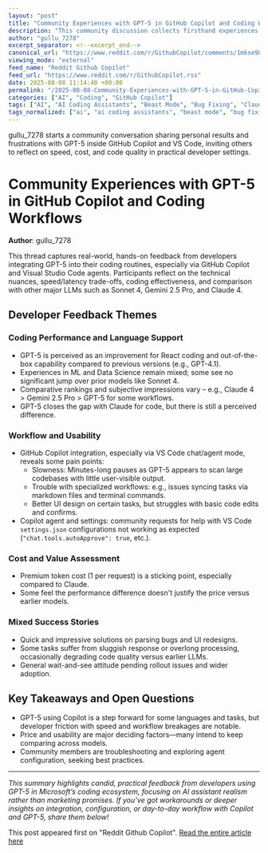 ```yaml
---
layout: "post"
title: "Community Experiences with GPT-5 in GitHub Copilot and Coding Workflows"
description: "This community discussion collects firsthand experiences using GPT-5, particularly through GitHub Copilot and coding agents in Visual Studio Code. Contributors share insights on GPT-5’s coding strengths and weaknesses, performance compared to other LLMs, integration in workflows, and practical developer pain points including speed issues, cost, agent configuration, and buggy behavior."
author: "gullu_7278"
excerpt_separator: <!--excerpt_end-->
canonical_url: "https://www.reddit.com/r/GithubCopilot/comments/1mkse98/how_is_gpt5_experience_for_everyone/"
viewing_mode: "external"
feed_name: "Reddit Github Copilot"
feed_url: "https://www.reddit.com/r/GithubCopilot.rss"
date: 2025-08-08 11:14:40 +00:00
permalink: "/2025-08-08-Community-Experiences-with-GPT-5-in-GitHub-Copilot-and-Coding-Workflows.html"
categories: ["AI", "Coding", "GitHub Copilot"]
tags: ["AI", "AI Coding Assistants", "Beast Mode", "Bug Fixing", "Claude 4", "Coding", "Community", "Copilot Chat", "Cost Analysis", "Data Science", "Developer Workflow", "Gemini 2.5 Pro", "GitHub Copilot", "GPT 5", "LLM Performance", "Prompt Engineering", "React", "Sonnet 4", "Visual Studio Code", "VS Code Settings"]
tags_normalized: ["ai", "ai coding assistants", "beast mode", "bug fixing", "claude 4", "coding", "community", "copilot chat", "cost analysis", "data science", "developer workflow", "gemini 2 dot 5 pro", "github copilot", "gpt 5", "llm performance", "prompt engineering", "react", "sonnet 4", "visual studio code", "vs code settings"]
---
```


gullu_7278 starts a community conversation sharing personal results and frustrations with GPT-5 inside GitHub Copilot and VS Code, inviting others to reflect on speed, cost, and code quality in practical developer settings.<!--excerpt_end-->

# Community Experiences with GPT-5 in GitHub Copilot and Coding Workflows

**Author**: gullu_7278

This thread captures real-world, hands-on feedback from developers integrating GPT-5 into their coding routines, especially via GitHub Copilot and Visual Studio Code agents. Participants reflect on the technical nuances, speed/latency trade-offs, coding effectiveness, and comparison with other major LLMs such as Sonnet 4, Gemini 2.5 Pro, and Claude 4.

## Developer Feedback Themes

### Coding Performance and Language Support

- GPT-5 is perceived as an improvement for React coding and out-of-the-box capability compared to previous versions (e.g., GPT-4.1).
- Experiences in ML and Data Science remain mixed; some see no significant jump over prior models like Sonnet 4.
- Comparative rankings and subjective impressions vary – e.g., Claude 4 > Gemini 2.5 Pro > GPT-5 for some workflows.
- GPT-5 closes the gap with Claude for code, but there is still a perceived difference.

### Workflow and Usability

- GitHub Copilot integration, especially via VS Code chat/agent mode, reveals some pain points:
  - Slowness: Minutes-long pauses as GPT-5 appears to scan large codebases with little user-visible output.
  - Trouble with specialized workflows: e.g., issues syncing tasks via markdown files and terminal commands.
  - Better UI design on certain tasks, but struggles with basic code edits and confirms.
- Copilot agent and settings: community requests for help with VS Code `settings.json` configurations not working as expected (`"chat.tools.autoApprove": true`, etc.).

### Cost and Value Assessment

- Premium token cost (1 per request) is a sticking point, especially compared to Claude.
- Some feel the performance difference doesn't justify the price versus earlier models.

### Mixed Success Stories

- Quick and impressive solutions on parsing bugs and UI redesigns.
- Some tasks suffer from sluggish response or overlong processing, occasionally degrading code quality versus earlier LLMs.
- General wait-and-see attitude pending rollout issues and wider adoption.

## Key Takeaways and Open Questions

- GPT-5 using Copilot is a step forward for some languages and tasks, but developer friction with speed and workflow breakages are notable.
- Price and usability are major deciding factors—many intend to keep comparing across models.
- Community members are troubleshooting and exploring agent configuration, seeking best practices.

---

*This summary highlights candid, practical feedback from developers using GPT-5 in Microsoft’s coding ecosystem, focusing on AI assistant realism rather than marketing promises. If you’ve got workarounds or deeper insights on integration, configuration, or day-to-day workflow with Copilot and GPT-5, share them below!*

This post appeared first on "Reddit Github Copilot". [Read the entire article here](https://www.reddit.com/r/GithubCopilot/comments/1mkse98/how_is_gpt5_experience_for_everyone/)
